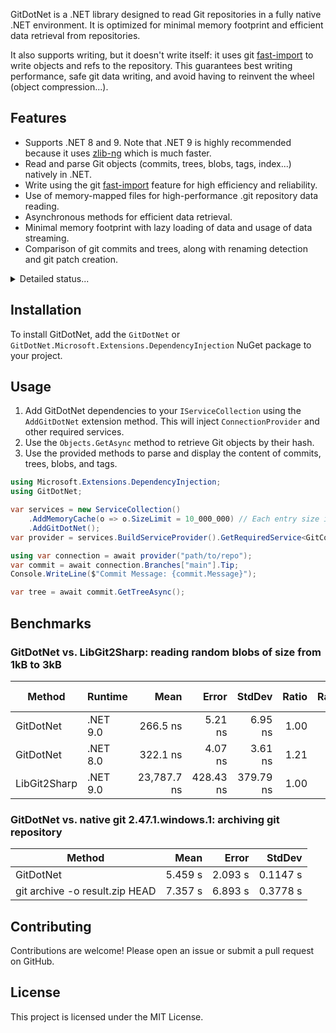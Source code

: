 GitDotNet is a .NET library designed to read Git repositories in a fully native .NET environment. It is optimized for minimal memory footprint and efficient data retrieval from repositories.

It also supports writing, but it doesn't write itself: it uses git [fast-import](https://git-scm.com/docs/git-fast-import) to write objects and refs to the repository. This guarantees best writing performance, safe git data writing, and avoid having to reinvent the wheel (object compression...).

## Features

- Supports .NET 8 and 9. Note that .NET 9 is highly recommended because it uses [zlib-ng](https://github.com/zlib-ng/zlib-ng) which is much faster.
- Read and parse Git objects (commits, trees, blobs, tags, index...) natively in .NET.
- Write using the git [fast-import](https://git-scm.com/docs/git-fast-import) feature for high efficiency and reliability.
- Use of memory-mapped files for high-performance .git repository data reading.
- Asynchronous methods for efficient data retrieval.
- Minimal memory footprint with lazy loading of data and usage of data streaming.
- Comparison of git commits and trees, along with renaming detection and git patch creation.

<details>
<summary>Detailed status...</summary>
As per high-level git features, the following is the current status of the project:

* [x] ~~clone~~: `GitConnection.Create(path, isBare)`
* [x] ~~fetch~~: `connection.Branches["main"].Fetch()`
* [ ] blame
* [ ] push
* [ ] reset
* [ ] status
* [x] ~~commit/trees diff~~ (including renaming detection): `connection.CompareAsync("HEAD~10", "HEAD")`
* [ ] merge
    - [ ] blobs
    - [ ] trees
    - [ ] commits
* [ ] rebase
* [x] ~~commit~~ `await connection.CommitAsync("main", c => c.AddOrUpdate("test.txt", Encoding.UTF8.GetBytes("foo")), connection.CreateCommit(...))`
* [ ] worktree checkout
* [ ] worktree stream
* [x] ~~read history~~: `connection.GetLogAsync("HEAD~1", LogOptions.Default with { ... })`, `await (foreach commint in connection.Branches["fix/bug"])`
* [x] ~~.NET native reading of objects~~: `connection.GetAsync<BlobEntry>("1aad9b571c0b84031191ab76e06fae4ba1f981bc")`
* [x] ~~.NET native reading of `.git/index`~~: `connection.Index.GetEntriesAsync()`
* [x] ~~writing of objects~~ (uses [fast-import](https://git-scm.com/docs/git-fast-import)): `connection.CommitAsync("main", c => c.AddOrUpdate("test.txt", Encoding.UTF8.GetBytes("foo")), connection.CreateCommit(...))`
* [ ] writing of `.git/index`
* [x] ~~reading of git configuration~~: `connection.Config.GetProperty("user", "email")`
* [ ] writing of git configuration

_Note that the main purpose of DotNetGit is to provide high speed reading. Writing can be done through commands._
</details>

## Installation

To install GitDotNet, add the `GitDotNet` or `GitDotNet.Microsoft.Extensions.DependencyInjection` NuGet package to your project.

## Usage

1. Add GitDotNet dependencies to your `IServiceCollection` using the `AddGitDotNet` extension method. This will inject `ConnectionProvider` and other required services.
2. Use the `Objects.GetAsync` method to retrieve Git objects by their hash.
3. Use the provided methods to parse and display the content of commits, trees, blobs, and tags.

```csharp
using Microsoft.Extensions.DependencyInjection;
using GitDotNet;

var services = new ServiceCollection()
    .AddMemoryCache(o => o.SizeLimit = 10_000_000) // Each entry size is always 1
    .AddGitDotNet();
var provider = services.BuildServiceProvider().GetRequiredService<GitConnectionProvider>();

using var connection = await provider("path/to/repo");
var commit = await connection.Branches["main"].Tip;
Console.WriteLine($"Commit Message: {commit.Message}");

var tree = await commit.GetTreeAsync();
```

## Benchmarks

### GitDotNet vs. LibGit2Sharp: reading random blobs of size from 1kB to 3kB

| Method       | Runtime  | Mean         | Error       | StdDev       | Ratio | RatioSD | Gen0   | Gen1   | Gen2   | Allocated | Alloc Ratio |
|------------- |--------- |-------------:|------------:|-------------:|------:|--------:|-------:|-------:|-------:|----------:|------------:|
| GitDotNet    | .NET 9.0 |     266.5 ns |     5.21 ns |      6.95 ns |  1.00 |    0.04 | 0.0243 |      - |      - |     464 B |        1.00 |
| GitDotNet    | .NET 8.0 |     322.1 ns |     4.07 ns |      3.61 ns |  1.21 |    0.03 | 0.0243 |      - |      - |     464 B |        1.00 |
| LibGit2Sharp | .NET 9.0 |  23,787.7 ns |   428.43 ns |    379.79 ns |  1.00 |    0.02 | 0.1221 | 0.0305 |      - |    2384 B |        1.00 |

### GitDotNet vs. native git 2.47.1.windows.1: archiving git repository

| Method                         | Mean    | Error   | StdDev   |
|------------------------------- |--------:|--------:|---------:|
| GitDotNet                      | 5.459 s | 2.093 s | 0.1147 s |
| git archive -o result.zip HEAD | 7.357 s | 6.893 s | 0.3778 s |

## Contributing

Contributions are welcome! Please open an issue or submit a pull request on GitHub.

## License

This project is licensed under the MIT License.